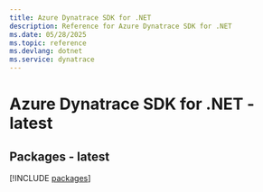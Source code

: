 ```yaml
---
title: Azure Dynatrace SDK for .NET
description: Reference for Azure Dynatrace SDK for .NET
ms.date: 05/28/2025
ms.topic: reference
ms.devlang: dotnet
ms.service: dynatrace
---
```

# Azure Dynatrace SDK for .NET - latest
## Packages - latest
[!INCLUDE [packages](dynatrace-index.md)]